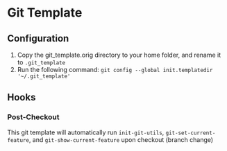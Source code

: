 # Git Template

## Configuration

1. Copy the git_template.orig directory to your home folder, and rename it to `.git_template`
2. Run the following command: `git config --global init.templatedir '~/.git_template'`
    
## Hooks

### Post-Checkout

This git template will automatically run `init-git-utils`, `git-set-current-feature`, and `git-show-current-feature` upon checkout (branch change)
